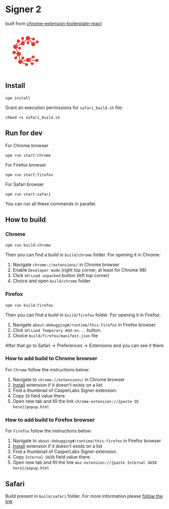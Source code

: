# Signer 2

built from [chrome-extension-boilerplate-react](https://github.com/lxieyang/chrome-extension-boilerplate-react)

![signer logo](src/assets/img/logo128.png)

## Install

```shell
npm install
```

Grant an execution permissions for `safari_build.sh` file:

```shell
chmod +x safari_build.sh
```

## Run for dev

For Chrome browser

```shell
npm run start:chrome
```

For Firefox browser

```shell
npm run start:firefox
```

For Safari browser

```shell
npm run start:safari
```

You can run all these commands in parallel.

## How to build

### Chrome

```shell
npm run build:chrome
```

Then you can find a build in `build/chrome` folder.
For opening it in Chrome:

1. Navigate `chrome://extensions/` in Chrome browser
2. Enable `Developer mode` (right top corner, at least for Chrome 98)
3. Click on `Load unpacked` button (left top corner)
4. Choice and open `build/chrome` folder

### Firefox

```shell
npm run build:firefox
```

Then you can find a build in `build/firefox` folder.
For opening it in Firefox:

1. Navigate `about:debugging#/runtime/this-firefox` in Firefox browser
2. Click on `Load Temporary Add-on...` button.
3. Choice `build/firefox/manifest.json` file

After that go to Safari -> Preferences -> Extensions and you can see it there

### How to add build to Chrome browser

For `Chrome` follow the instructions below:

1. Navigate to `chrome://extensions/` in Chrome browser
2. [Install](#chrome) extension if it doesn't exists on a list
3. Find a thumbnail of CasperLabs Signer extension.
4. Copy `ID` field value there.
5. Open new tab and fill the link `chrome-extension://{paste ID here}/popup.html`

### How to add build to Firefox browser

For `Firefox` follow the instructions below:

1. Navigate to `about:debugging#/runtime/this-firefox` in Firefox browser
2. [Install](#firefox) extension if it doesn't exists on a list
3. Find a thumbnail of CasperLabs Signer extension.
4. Copy `Internal UUID` field value there.
5. Open new tab and fill the link `moz-extension://{paste Internal UUID here}/popup.html`

## Safari

Build present in `build/safari` folder.
For more information please [follow the link](https://developer.apple.com/documentation/safariservices/safari_web_extensions/running_your_safari_web_extension)

